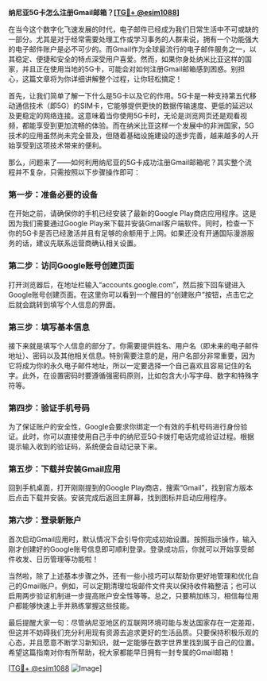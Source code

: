 **纳尼亚5G卡怎么注册Gmail邮箱？[[TG💪+ @esim1088](https://t.me/s/esim1088)]**

在当今这个数字化飞速发展的时代，电子邮件已经成为我们日常生活中不可或缺的一部分。尤其是对于经常需要处理工作或学习事务的人群来说，拥有一个功能强大的电子邮件账户是必不可少的。而Gmail作为全球最流行的电子邮件服务之一，以其稳定、便捷和安全的特点深受用户喜爱。然而，如果你身处纳米比亚这样的国家，并且正在使用当地的5G卡，可能会对如何注册Gmail邮箱感到困惑。别担心，这篇文章将为你详细讲解整个过程，让你轻松搞定！

首先，让我们简单了解一下什么是5G卡以及它的作用。5G卡是一种支持第五代移动通信技术（即5G）的SIM卡，它能够提供更快的数据传输速度、更低的延迟以及更稳定的网络连接。这意味着当你使用5G卡时，无论是浏览网页还是观看视频，都能享受到更加流畅的体验。而在纳米比亚这样一个发展中的非洲国家，5G技术的应用虽然尚未完全普及，但随着基础设施建设的逐步完善，越来越多的人开始享受到这项技术带来的便利。

那么，问题来了——如何利用纳尼亚的5G卡成功注册Gmail邮箱呢？其实整个流程并不复杂，只需按照以下步骤操作即可：

### 第一步：准备必要的设备

在开始之前，请确保你的手机已经安装了最新的Google Play商店应用程序。这是因为我们需要通过Google Play来下载并安装Gmail客户端软件。同时，检查一下你的5G卡是否已经激活并且有足够的余额用于上网。如果还没有开通国际漫游服务的话，建议先联系运营商确认相关设置。

### 第二步：访问Google账号创建页面

打开浏览器后，在地址栏输入“accounts.google.com”，然后按下回车键进入Google账号创建页面。在这里你可以看到一个醒目的“创建账户”按钮，点击它之后就会跳转到填写个人信息的界面。

### 第三步：填写基本信息

接下来就是填写个人信息的部分了。你需要提供姓名、用户名（即未来的电子邮件地址）、密码以及其他相关信息。特别需要注意的是，用户名部分非常重要，因为它将成为你的永久电子邮件地址，所以一定要选择一个自己喜欢且容易记住的名字。此外，在设置密码时要遵循强密码原则，比如包含大小写字母、数字和特殊字符等。

### 第四步：验证手机号码

为了保证账户的安全性，Google会要求你绑定一个有效的手机号码进行身份验证。此时，你可以直接使用自己手中的纳尼亚5G卡拨打电话完成验证过程。根据提示输入收到的验证码，系统便会自动记录下来。

### 第五步：下载并安装Gmail应用

回到手机桌面，打开刚刚提到的Google Play商店，搜索“Gmail”，找到官方版本后点击下载并安装。安装完成后返回主屏幕，找到图标并启动应用程序。

### 第六步：登录新账户

首次启动Gmail应用时，默认情况下会引导你完成初始设置。按照指示操作，输入刚才创建好的Google账号信息即可顺利登录。登录成功后，你就可以开始享受邮件收发、日历管理等功能啦！

当然啦，除了上述基本步骤之外，还有一些小技巧可以帮助你更好地管理和优化自己的Gmail账户。例如，可以定期清理垃圾邮件文件夹以保持收件箱整洁；也可以启用两步验证机制进一步提高账户安全性等等。总之，只要稍加练习，相信每位用户都能够快速上手并熟练掌握这些技能。

最后提醒大家一句：尽管纳尼亚地区的互联网环境可能与发达国家存在一定差距，但这并不妨碍我们充分利用现有资源去追求更好的生活品质。只要保持积极乐观的心态，并且愿意不断学习新知识，就一定能够在数字世界里找到属于自己的位置。希望这篇指南对你有所帮助，祝大家都能早日拥有一封专属的Gmail邮箱！

[[TG💪+ @esim1088](https://t.me/s/esim1088) ![Image](https://i.postimg.cc/4NQfJmqS/Snipaste-2025-05-13-00-14-12.png)]